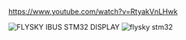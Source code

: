 https://www.youtube.com/watch?v=RtyakVnLHwk

![FLYSKY IBUS STM32 DISPLAY](https://github.com/user-attachments/assets/1d30b195-563b-47c6-a1c6-146b58f5eff1)
![flysky stm32](https://github.com/user-attachments/assets/a2b20409-6900-4ec1-9e61-dcae1048c797)
